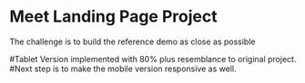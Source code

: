 # Meet Landing Page Project      

The challenge is to build the reference demo as close as possible


#Tablet Version implemented with 80% plus resemblance to original project.
#Next step is to make the mobile version responsive as well.
